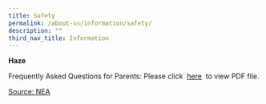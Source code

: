 ```yaml
---
title: Safety
permalink: /about-us/information/safety/
description: ""
third_nav_title: Information
---
```

**Haze**

Frequently Asked Questions for Parents: Please click  [here](https://evergreensec.moe.edu.sg/qql/slot/u367/Safety/Haze/FAQs_on_Haze_For_Parents.pdf)  to view PDF file.

[Source: NEA](http://app2.nea.gov.sg/)

